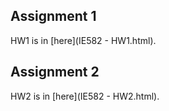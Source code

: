 ## Assignment 1

HW1 is in [here](IE582 - HW1.html).

## Assignment 2

HW2 is in [here](IE582 - HW2.html).
